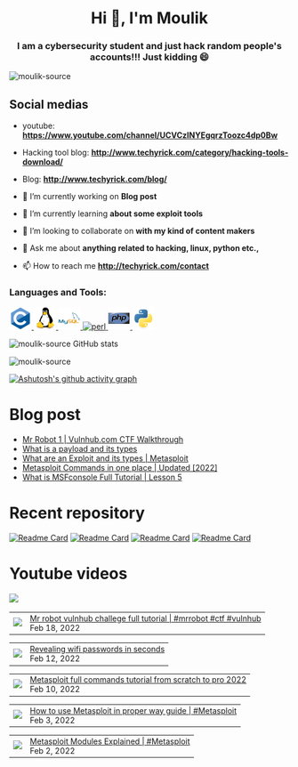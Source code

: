 <h1 align="center">Hi 👋, I'm Moulik</h1>
<h3 align="center">I am a cybersecurity student and just hack random people's accounts!!! Just kidding 😄</h3>

<p align="left"> <img src="https://komarev.com/ghpvc/?username=moulik-source&label=Profile%20views&color=0e75b6&style=flat" alt="moulik-source" /> </p> 

## Social medias
- youtube: **https://www.youtube.com/channel/UCVCzINYEgqrzToozc4dp0Bw**
- Hacking tool blog: **http://www.techyrick.com/category/hacking-tools-download/**
- Blog: **http://www.techyrick.com/blog/**

- 🔭 I’m currently working on **Blog post**

- 🌱 I’m currently learning **about some exploit tools**

- 👯 I’m looking to collaborate on **with my kind of content makers**

- 💬 Ask me about **anything related to hacking, linux, python etc.,**

- 📫 How to reach me **http://techyrick.com/contact**


<h3 align="left">Languages and Tools:</h3>
<p align="left"> <a href="https://www.cprogramming.com/" target="_blank"> <img src="https://raw.githubusercontent.com/devicons/devicon/master/icons/c/c-original.svg" alt="c" width="40" height="40"/> </a> <a href="https://www.linux.org/" target="_blank"> <img src="https://raw.githubusercontent.com/devicons/devicon/master/icons/linux/linux-original.svg" alt="linux" width="40" height="40"/> </a> <a href="https://www.mysql.com/" target="_blank"> <img src="https://raw.githubusercontent.com/devicons/devicon/master/icons/mysql/mysql-original-wordmark.svg" alt="mysql" width="40" height="40"/> </a> <a href="https://www.perl.org/" target="_blank"> <img src="https://api.iconify.design/logos-perl.svg" alt="perl" width="40" height="40"/> </a> <a href="https://www.php.net" target="_blank"> <img src="https://raw.githubusercontent.com/devicons/devicon/master/icons/php/php-original.svg" alt="php" width="40" height="40"/> </a> <a href="https://www.python.org" target="_blank"> <img src="https://raw.githubusercontent.com/devicons/devicon/master/icons/python/python-original.svg" alt="python" width="40" height="40"/> </a> </p>



![moulik-source GitHub stats](https://github-readme-stats.vercel.app/api?username=moulik-source&show_icons=true&theme=vision-friendly-dark)

<p><img align="center" src="https://github-readme-streak-stats.herokuapp.com/?user=moulik-source&theme=vision-friendly-dark" alt="moulik-source" /></p>

[![Ashutosh's github activity graph](https://activity-graph.herokuapp.com/graph?username=moulik-source&bg_color=000000&color=00ff33&line=1e00ff&point=ff0000&area=true&hide_border=true)](https://github.com/ashutosh00710/github-readme-activity-graph)

# Blog post
<!-- BLOG-POST-LIST:START -->
- [Mr Robot 1 | Vulnhub.com CTF Walkthrough](https://techyrick.com/mr-robot-1-vulnhub-ctf-walkthrough/)
- [What is a payload and its types](https://techyrick.com/what-is-a-payload-and-its-types/)
- [What are an Exploit and its types | Metasploit](https://techyrick.com/what-are-an-exploit-and-its-types/)
- [Metasploit Commands in one place | Updated [2022]](https://techyrick.com/metasploit-commands/)
- [What is MSFconsole Full Tutorial | Lesson 5](https://techyrick.com/what-is-msfconsole/)
<!-- BLOG-POST-LIST:END -->

# Recent repository 

[![Readme Card](https://github-readme-stats.vercel.app/api/pin/?username=moulik-source&repo=ddos&theme=outrun)](https://github.com/moulik-source/ddos) 
[![Readme Card](https://github-readme-stats.vercel.app/api/pin/?username=moulik-source&repo=port-scan&theme=outrun)](https://github.com/moulik-source/port-scan)
[![Readme Card](https://github-readme-stats.vercel.app/api/pin/?username=moulik-source&repo=moulik-source&theme=outrun)](https://github.com/moulik-source/moulik-source)
[![Readme Card](https://github-readme-stats.vercel.app/api/pin/?username=moulik-source&repo=hashmo&theme=outrun)](https://github.com/moulik-source/hashmo)

# Youtube videos

[<img src="https://img.shields.io/badge/-Subscribe-red?style=for-the-badge&logo=youtube&logoColor=white"/>](https://www.youtube.com/channel/UCVCzINYEgqrzToozc4dp0Bw?sub_confirmation=1)

<!-- YOUTUBE:START --><table><tr><td><a href="https://www.youtube.com/watch?v=kCvrDl94Dow"><img width="140px" src="https://i.ytimg.com/vi/kCvrDl94Dow/mqdefault.jpg"></a></td>
<td><a href="https://www.youtube.com/watch?v=kCvrDl94Dow">Mr robot vulnhub challege full tutorial | #mrrobot #ctf #vulnhub</a><br/>Feb 18, 2022</td></tr></table>
<table><tr><td><a href="https://www.youtube.com/watch?v=v4ByCYBAb48"><img width="140px" src="https://i.ytimg.com/vi/v4ByCYBAb48/mqdefault.jpg"></a></td>
<td><a href="https://www.youtube.com/watch?v=v4ByCYBAb48">Revealing wifi passwords in seconds</a><br/>Feb 12, 2022</td></tr></table>
<table><tr><td><a href="https://www.youtube.com/watch?v=VyzyQSuXAM0"><img width="140px" src="https://i.ytimg.com/vi/VyzyQSuXAM0/mqdefault.jpg"></a></td>
<td><a href="https://www.youtube.com/watch?v=VyzyQSuXAM0">Metasploit full commands tutorial from scratch to pro 2022</a><br/>Feb 10, 2022</td></tr></table>
<table><tr><td><a href="https://www.youtube.com/watch?v=7Yylni-zQaw"><img width="140px" src="https://i.ytimg.com/vi/7Yylni-zQaw/mqdefault.jpg"></a></td>
<td><a href="https://www.youtube.com/watch?v=7Yylni-zQaw">How to use Metasploit in proper way guide | #Metasploit</a><br/>Feb 3, 2022</td></tr></table>
<table><tr><td><a href="https://www.youtube.com/watch?v=SyY1gvl9Y-g"><img width="140px" src="https://i.ytimg.com/vi/SyY1gvl9Y-g/mqdefault.jpg"></a></td>
<td><a href="https://www.youtube.com/watch?v=SyY1gvl9Y-g">Metasploit Modules Explained | #Metasploit</a><br/>Feb 2, 2022</td></tr></table>
<!-- YOUTUBE:END -->

